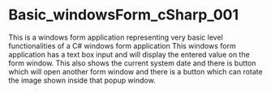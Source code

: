 # Basic_windowsForm_cSharp_001
 This is a windows form application representing very basic level functionalities of a C# windows form application
 This windows form application has a text box input and will display the entered value on the form window. This also shows the current system date and there is button which will open another form window and there is a button which can rotate the image shown inside that popup window.
